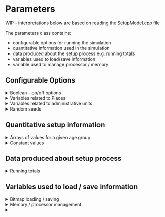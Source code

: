 # Parameters

WIP - interpretations below are based on reading the SetupModel.cpp file

The parameters class contains:
- configurable options for running the simulation 
- quantitative information used in the simulation
- data produced about the setup process e.g. running totals
- variables used to load/save information
- variable used to manage processor / memory


## Configurable Options
<details>
  <summary>Boolean - on/off options</summary>
  
  A value of '1' for the given variable turns that option 'on'
  
  | Variable | Description |
  | --------------- | --------------- |
  | DoBin |  | 
  | DoHeteroDensity | read population density info from file | 
  | DoAdUnits | use administrative units | 
  | DoAdUnitBoundaries | | 
  | DoPlaces | turn on 'places' functionality | 
  | DoSpecifyPop | Specify number of hosts (given by PopSize variable) | 
  | DoAirports | turn on 'airports' functionality | 
  | DoInitUpdateProbs |  | 
  | DoDigitalContactTracing | use digital contact tracing | 
  | ClusterDigitalContactUsers | cluster users of digital contact tracing by household | 
  | DoSI |  | 
  | DoMassVacc | implement mass vaccination programme prioritised by age | 
  | EnhancedSocDistClusterByHousehold |  | 
  | LocalBeta | | 
  | OutputBitmap | generate bitmap file of results | 
  |  |  | 
  
	
  
</details>

<details>
  <summary>Variables related to Places</summary>
  
  | Variable | Description |
  | --------------- | --------------- |
  | NPlace | number of places | 
  | PlaceTypeNum | number of place types | 
  | HotelPlaceType | index of element in places array corresponding to 'hotel' | 
  | PlaceTypeGroupSizeParam1[] | group size in given place type? | 
  | PlaceTypeTrans[] | transmission rate in given place type | 
  | SymptPlaceTypeContactRate[] | rate of those in given place type displaying symptoms who will use contact tracing? | 
  | SymptPlaceTypeWithdrawalProp[] |  | 
  | PlaceTypePropBetweenGroupLinks[] |  | 
</details>

<details>
  <summary>Variables related to administrative units</summary>
  
  | Variable | Description |
  | --------------- | --------------- |
  | AdunitLevel1Mask |  | 
  | AdunitLevel1Divisor |  | 
  | AdunitLevel1Lookup |  | 
  |  |  | 
</details>



<details>
  <summary>Random seeds</summary>
  
  | Variable | Description |
  | --------------- | --------------- |
  | setupSeed1 |  | 
  | setupSeed2 |  | 
  | nextSetupSeed1 |  | 
  | setupSeed2 |  | 
  
</details>

## Quantitative setup information

<details>
  <summary>Arrays of values for a given age group</summary>
  
  | Variable | Description |
  | --------------- | --------------- |
  | AgeInfectiousness[] | infectiousness values for given age group | 
  | ProportionSymptomatic[] | proportion of those that display symptoms for given age group | 
  | RelativeSpatialContact[] |  | 
  | infectiousness[] |  | 
  | EnhancedSocDistProportionCompliant[] | proportion of given age group likely to comply with social distancing | 
  | ProportionSmartphoneUsersByAge[] | proportion of population of that age that use smart phones - used to determine likelihood of a person of a given age using a smart phone and in turn digital contact tracing  |
</details>


<details>
  <summary>Constant values</summary>
  
  | Variable | Description |
  | --------------- | --------------- |
  | VaccPriorityGroupAge[] | array containing two elements: the min and max age for vaccination priority group | 
  | VaccProp | proportion of population to be vaccinated | 
  | SymptInfectiousnes | infectiousness rate when symptomatic | 
  | InfectiousPeriod | amount of time an infected host is infectious for | 
  | infectious_icdf |  | 
  | SymptSpatialContactRate |  | 
  | LatentToSymptDelay |  |
  | PropPopUsingDigitalContactTracing | proportion of population using digital contact tracing |
  | PopSize | number of hosts |
  |  |  |
  |  |  |

</details>

## Data produced about setup process

<details>
  <summary>Running totals</summary>
  
  | Variable | Description |
  | --------------- | --------------- |
  | NDigitalContactUsers | Count of number of digitabl contact tracing app users | 
  | NDigitalHouseholdUsers | Count of househods using digital contact tracing app | 
  |  |  | 
  |  |  | 
  |  |  | 
</details>

## Variables used to load / save information

<details>
  <summary>Bitmap loading / saving</summary>
  
  | Variable | Description |
  | --------------- | --------------- |
  | SpatialBoundingBox[] | array of four elements - starts large then adjusted to immediately surround x,y | 
  | width | width of calculated spatial bounding box - SpatialBoundingBox[2] - SpatialBoundingBox[0]. for non-heterodensity, width = squre root of population size? | 
  | height | height of calculated spatial bounding box - SpatialBoundingBox[3] - SpatialBoundingBox[1]. for non-heterodensity, width = squre root of population size? | 
  | CountryDivisor |  | 
  | LongitudeCutLine |  | 
  | BinFileLen | number of lines in input file - used for file reading |
  | BinFileBuf | contents of input file - used for file reading |
  | BitmapScale | x-scale |
  | BitmapAspectScale | aspect ratio of bitmap |
  | scalex |  |
  | scaley |  |
  | bwidth | bitmap width |
  | bheight | bitmap height |
  | bheight2 | bheight + 20 to shift above legend |
  |  |  |
  |  |  |
  |  |  |
</details>

<details>
  <summary>Memory / processor management</summary>
  
  | Variable | Description |
  | --------------- | --------------- |
  | KernelShape |  | 
  | KernelScale |  | 
  | KernelP3 |  | 
  | KernelP4 |  | 
  | KernelType |  | 
  | MoveKernelShape |  | 
  | MoveKernelScale |  | 
  | MoveKernelP3 |  | 
  | MoveKernelP4 |  | 
  | MoveKernelType |  | 
  |  |  | 
  |  |  | 
  |  |  | 
</details>


<details>
  <summary></summary>
  
  | Variable | Description |
  | --------------- | --------------- |
  |  |  | 
</details>
